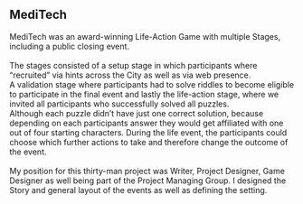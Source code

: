 <html>
    <body>
        <div id="projects_content">
            <h2>MediTech</h2>
            <p id="mediTechContent">
                MediTech was an award-winning Life-Action Game with multiple Stages, including a public closing event.<br><br>
                The stages consisted of a setup stage in which participants where “recruited” via hints across the City as well as via web presence. <br>
                A validation stage where participants had to solve riddles to become eligible to participate in the final event and lastly the life-action stage, where we invited all participants who successfully solved all puzzles.<br>
                Although each puzzle didn’t have just one correct solution, because depending on each participants answer they would get affiliated with one out of four starting characters. 
                During the life event, the participants could choose which further actions to take and therefore change the outcome of the event.
                <br><br>
                My position for this thirty-man project was Writer, Project Designer, Game Designer as well being part of the Project Managing Group. I designed the Story and general layout of the events as well as defining the setting.
            </p>
        </div>
    </body>
</html>

